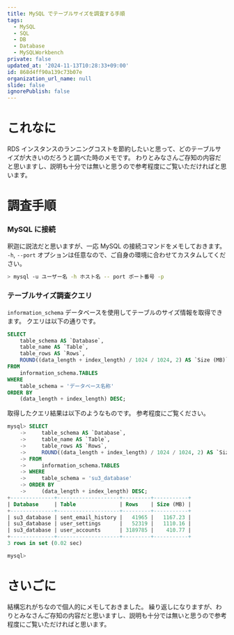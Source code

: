 ```yaml
---
title: MySQL でテーブルサイズを調査する手順
tags:
  - MySQL
  - SQL
  - DB
  - Database
  - MySQLWorkbench
private: false
updated_at: '2024-11-13T10:28:33+09:00'
id: 868d4ff90a139c73b07e
organization_url_name: null
slide: false
ignorePublish: false
---
```

# これなに

RDS インスタンスのランニングコストを節約したいと思って、どのテーブルサイズが大きいのだろうと調べた時のメモです。
わりとみなさんご存知の内容だと思いますし、説明も十分では無いと思うので参考程度にご覧いただければと思います。


# 調査手順

### MySQL に接続

釈迦に説法だと思いますが、一応 MySQL の接続コマンドをメモしておきます。
`-h`, `--port` オプションは任意なので、ご自身の環境に合わせてカスタムしてください。

```zsh
> mysql -u ユーザー名 -h ホスト名 -- port ポート番号 -p
```

### テーブルサイズ調査クエリ

`information_schema` データベースを使用してテーブルのサイズ情報を取得できます。
クエリは以下の通りです。

```sql
SELECT 
    table_schema AS `Database`, 
    table_name AS `Table`, 
    table_rows AS `Rows`,
    ROUND((data_length + index_length) / 1024 / 1024, 2) AS `Size (MB)`
FROM 
    information_schema.TABLES
WHERE 
    table_schema = 'データベース名称'
ORDER BY 
    (data_length + index_length) DESC;
```


取得したクエリ結果は以下のようなものです。
参考程度にご覧ください。

```sql
mysql> SELECT
    ->     table_schema AS `Database`,
    ->     table_name AS `Table`,
    ->     table_rows AS `Rows`,
    ->     ROUND((data_length + index_length) / 1024 / 1024, 2) AS `Size (MB)`
    -> FROM
    ->     information_schema.TABLES
    -> WHERE
    ->     table_schema = 'su3_database'
    -> ORDER BY
    ->     (data_length + index_length) DESC;
+--------------+--------------------+---------+-----------+
| Database     | Table              | Rows    | Size (MB) |
+--------------+--------------------+---------+-----------+
| su3_database | sent_email_history |   41965 |   1167.23 |
| su3_database | user_settings      |   52319 |   1110.16 |
| su3_database | user_accounts      | 3189785 |    410.77 |
+--------------+--------------------+---------+-----------+
3 rows in set (0.02 sec)

mysql>
```


# さいごに

結構忘れがちなので個人的にメモしておきました。
繰り返しになりますが、わりとみなさんご存知の内容だと思いますし、説明も十分では無いと思うので参考程度にご覧いただければと思います。
